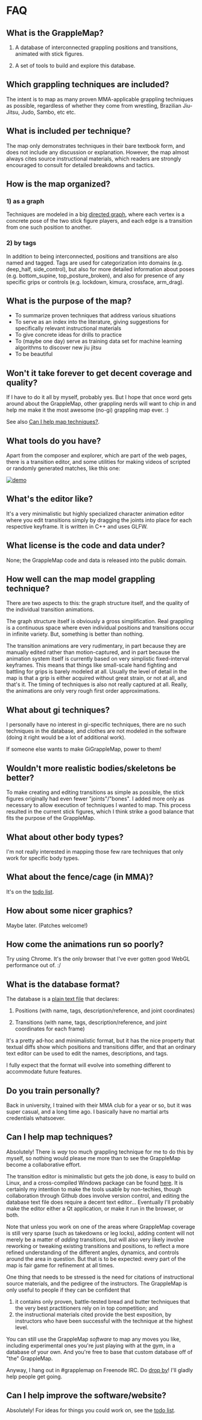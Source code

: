 # FAQ

## What is the GrappleMap?

1. A database of interconnected grappling positions and transitions,
   animated with stick figures.

2. A set of tools to build and explore this database.


## Which grappling techniques are included?

The intent is to map as many proven MMA-applicable grappling techniques as possible,
regardless of whether they come from wrestling, Brazilian Jiu-Jitsu, Judo,
Sambo, etc etc.


## What is included per technique?

The map only demonstrates techniques in their bare textbook form, and does not
include any discussion or explanation. However, the map almost always
cites source instructional materials, which readers are strongly
encouraged to consult for detailed breakdowns and tactics.


## How is the map organized?

### 1) as a graph

Techniques are modeled in a big [directed graph](https://en.wikipedia.org/wiki/Graph_%28discrete_mathematics%29),
where each vertex is
a concrete pose of the two stick figure players, and each edge is a transition from one such position to another.

### 2) by tags

In addition to being interconnected, positions and transitions are also named and tagged.
Tags are used for categorization into domains (e.g. deep_half, side\_control),
but also for more detailed information about poses (e.g. bottom\_supine, top\_posture\_broken),
and also for presence of any specific grips or controls (e.g. lockdown, kimura, crossface, arm_drag).


## What is the purpose of the map?

- To summarize proven techniques that address various situations
- To serve as an index into the literature, giving suggestions for specifically relevant instructional materials
- To give concrete ideas for drills to practice
- To (maybe one day) serve as training data set for machine learning algorithms to discover new jiu jitsu
- To be beautiful


## Won't it take forever to get decent coverage and quality?

If I have to do it all by myself, probably yes.
But I hope that once word gets around about the GrappleMap,
other grappling nerds will want to chip in and help me make it
the most awesome (no-gi) grappling map ever. :)

See also [Can I help map techniques?](#can-i-help-map-techniques).


## What tools do you have?

Apart from the composer and explorer, which are part of the web pages,
there is a transition editor, and some utilities for making videos of
scripted or randomly generated matches, like this one:

[![demo](https://img.youtube.com/vi/6fbWMMbnmgs/0.jpg)](https://www.youtube.com/watch?v=6fbWMMbnmgs)


## What's the editor like?

It's a very minimalistic but highly specialized character animation editor
where you edit transitions simply by dragging the joints into place for each
respective keyframe. It is written in C++ and uses GLFW.


## What license is the code and data under?

None; the GrappleMap code and data is released into the public domain.


## How well can the map model grappling technique?

There are two aspects to this: the graph structure itself, and the
quality of the individual transition animations.

The graph structure itself is obviously a gross simplification.
Real grappling is a continuous space where
even individual positions and transitions occur in infinite variety.
But, something is better than nothing.

The transition animations are very rudimentary, in part because
they are manually edited rather than motion-captured, and in part
because the animation system itself is currently based on
very simplistic fixed-interval keyframes. This means that things
like small-scale hand fighting and battling for grips is barely modeled at all.
Usually the level of detail in the map is that a grip is either
acquired without great strain, or not at all, and that's it.
The timing of techniques is also not really captured at all.
Really, the animations are only very rough first order approximations.


## What about gi techniques?

I personally have no interest in gi-specific techniques, there are no such
techniques in the database, and clothes are not modeled in the software
(doing it right would be a lot of additional work).

If someone else wants to make GiGrappleMap, power to them!


## Wouldn't more realistic bodies/skeletons be better?

To make creating and editing transitions as simple as possible, the stick figures
originally had even fewer "joints"/"bones". I added more only as
necessary to allow execution of techniques I wanted to map. This
process resulted in the current stick figures, which I think strike a good
balance that fits the purpose of the GrappleMap.


## What about other body types?

I'm not really interested in mapping those few rare techniques that only work for
specific body types.


## What about the fence/cage (in MMA)?

It's on the [todo list](todo.txt).


## How about some nicer graphics?

Maybe later. (Patches welcome!)


## How come the animations run so poorly?

Try using Chrome. It's the only browser that I've ever gotten good WebGL performance out of. :/


## What is the database format?

The database is a [plain text file](https://github.com/Eelis/GrappleMap/blob/master/GrappleMap.txt) that declares:

1. Positions (with name, tags, description/reference, and joint coordinates)

2. Transitions (with name, tags, description/reference, and joint coordinates for each frame)

It's a pretty ad-hoc and minimalistic format, but it has the nice property that
textual diffs show which positions and transitions differ, and that an ordinary
text editor can be used to edit the names, descriptions, and tags.

I fully expect that the format will evolve into something different to accommodate future features.


## Do you train personally?

Back in university, I trained with their MMA club for a year or so, but it was super
casual, and a long time ago. I basically have no martial arts credentials whatsoever.


## Can I help map techniques?

Absolutely! There is *way* too much grappling technique for me to do this by myself,
so nothing would please me more than to see the GrappleMap become a collaborative effort.

The transition editor is minimalistic but gets the job done, is easy to build on Linux,
and a cross-compiled Windows package can be found [here](http://eel.is/GrappleMap/windows-packages/).
It is certainly my intention to make the tools usable by non-techies, though collaboration
through Github does involve version control, and editing the database text
file does require a decent text editor... Eventually I'll probably make the editor either
a Qt application, or make it run in the browser, or both.

Note that unless you work on one of the areas where GrappleMap coverage is still
very sparse (such as takedowns or leg locks), adding content will not merely be a matter
of *adding* transitions, but will also very likely involve reworking or tweaking
existing transitions and positions, to reflect a more refined understanding of the
different angles, dynamics, and controls around the area in question. But that is to be expected:
every part of the map is fair game for refinement at all times.

One thing that needs to be stressed is the need for citations of instructional source materials,
and the pedigree of the instructors. The GrappleMap is only useful to people if they can be confident
that

  1. it contains only proven, battle-tested bread and butter techniques
     that the very best practitioners rely on in top competition; and
  2. the instructional materials cited provide the best exposition, by instructors
     who have been successful with the technique at the highest level.

You can still use the GrappleMap *software* to map any moves you like, including
experimental ones you're just playing with at the gym, in a database of your own.
And you're free to base that custom database off of "the" GrappleMap.

Anyway, I hang out in #grapplemap on Freenode IRC. Do [drop by](https://webchat.freenode.net/)! I'll gladly help people get going.


## Can I help improve the software/website?

Absolutely! For ideas for things you could work on, see the [todo list](todo.txt).
